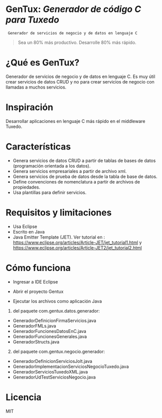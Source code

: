   # GenTux:     *Generador de código C para Tuxedo*
     Generador de servicios de negocio y de datos en lenguaje C
  
  > Sea un 80% más productivo.
  > Desarrolle 80% más rápido.

# ¿Qué es GenTux?
  Generador de servicios de negocio y de datos en lenguaje C.
  Es muy útil crear servicios de datos CRUD y no para crear servicios de negocio con llamadas a muchos servicios.
  
# Inspiración
  Desarrollar aplicaciones en lenguaje C más rápido en el middleware Tuxedo.
  
# Características
* Genera servicios de datos CRUD a partir de tablas de bases de datos    (programación orientada a los datos).
* Genera servicios empresariales a partir de archivo xml.
* Genera servicios de prueba de datos desde la tabla de base de datos.
* Define convenciones de nomenclatura a partir de archivos de propiedades.
* Usa plantillas para definir servicios.

# Requisitos y limitaciones

* Usa Eclipse
* Escrito en Java
* Java Emitter Template (JET).
Ver tutorial en :
https://www.eclipse.org/articles/Article-JET/jet_tutorial1.html y https://www.eclipse.org/articles/Article-JET2/jet_tutorial2.html


# Cómo funciona

* Ingresar a IDE Eclipse
* Abrir el proyecto Gentux

* Ejecutar los archivos como aplicación Java
 1. del paquete com.gentux.datos.generador:
 * GeneradorDefinicionFirmaServicios.java
 * GeneradorFMLs.java
 * GeneradorFuncionesDatosEnC.java
 * GeneradorFuncionesGenerales.java
 * GeneradorStructs.java

 2. del paquete com.gentux.negocio.generador:
* GeneradorDefinicionServiciosJolt.java
* GeneradorImplementacionServiciosNegocioTuxedo.java
* GeneradorServiciosTuxedoXML.java
* GeneradorUdTestServiciosNegocio.java


# Licencia
MIT

[//]: # (Estos son enlaces de referencia que se usan en el cuerpo de esta nota y se eliminan cuando el procesador de rebajas hace su trabajo. No es necesario formatear bien porque no debería verse. Gracias SO - http: //stackoverflow.com/questions/4823468/store-comments-in-markdown-syntax)
